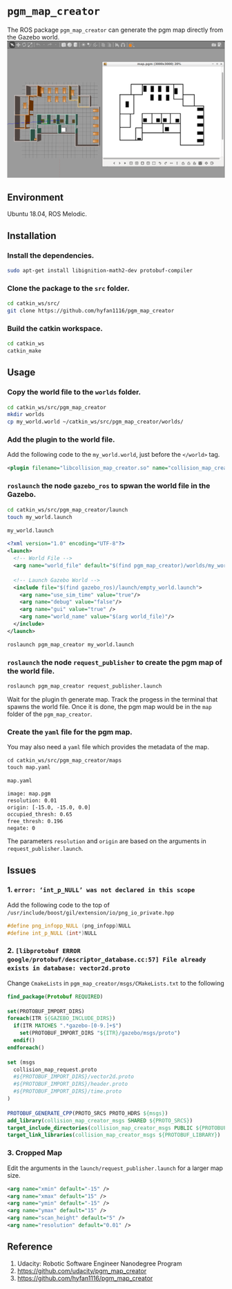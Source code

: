 # `pgm_map_creator`

The ROS package `pgm_map_creator` can generate the pgm map directly from the Gazebo world.
![image](https://github.com/gene-su/pgm_map_creator/blob/main/30e0ef6f0a39474899df45b23c7cd9f9.png)

## Environment
Ubuntu 18.04, ROS Melodic.

## Installation
### Install the dependencies.
```bash
sudo apt-get install libignition-math2-dev protobuf-compiler
```

### Clone the package to the `src` folder.
```bash
cd catkin_ws/src/
git clone https://github.com/hyfan1116/pgm_map_creator
```

### Build the catkin workspace.
```bash
cd catkin_ws
catkin_make
```

## Usage
### Copy the world file to the `worlds` folder.
```bash
cd catkin_ws/src/pgm_map_creator
mkdir worlds
cp my_world.world ~/catkin_ws/src/pgm_map_creator/worlds/
```

### Add the plugin to the world file.
Add the following code to the `my_world.world`, just before the `</world>` tag.
```xml
<plugin filename="libcollision_map_creator.so" name="collision_map_creator"/>
```

### `roslaunch` the node `gazebo_ros` to spwan the world file in the Gazebo.
```bash
cd catkin_ws/src/pgm_map_creator/launch
touch my_world.launch
```
`my_world.launch`
```xml
<?xml version="1.0" encoding="UTF-8"?>
<launch>
  <!-- World File -->
  <arg name="world_file" default="$(find pgm_map_creator)/worlds/my_world.world"/>

  <!-- Launch Gazebo World -->
  <include file="$(find gazebo_ros)/launch/empty_world.launch">
    <arg name="use_sim_time" value="true"/>
    <arg name="debug" value="false"/>
    <arg name="gui" value="true" />
    <arg name="world_name" value="$(arg world_file)"/>
  </include>
</launch>
```
```bash
roslaunch pgm_map_creator my_world.launch
```

### `roslaunch` the node `request_publisher` to create the pgm map of the world file.
```bash
roslaunch pgm_map_creator request_publisher.launch
```

Wait for the plugin th generate map. Track the progess in the terminal that spawns the world file. Once it is done, the pgm map would be in the `map` folder of the `pgm_map_creator`.

### Create the `yaml` file for the pgm map.
You may also need a `yaml` file which provides the metadata of the map.
```
cd catkin_ws/src/pgm_map_creator/maps
touch map.yaml
```
`map.yaml`
```
image: map.pgm
resolution: 0.01
origin: [-15.0, -15.0, 0.0]
occupied_thresh: 0.65
free_thresh: 0.196
negate: 0
```

The parameters `resolution` and `origin` are based on the arguments in `request_publisher.launch`.
 
## Issues
### 1. `error: ‘int_p_NULL’ was not declared in this scope`
Add the following code to the top of  `/usr/include/boost/gil/extension/io/png_io_private.hpp`
```cpp
#define png_infopp_NULL (png_infopp)NULL
#define int_p_NULL (int*)NULL
```

### 2. `[libprotobuf ERROR google/protobuf/descriptor_database.cc:57] File already exists in database: vector2d.proto`
Change `CmakeLists` in `pgm_map_creator/msgs/CMakeLists.txt` to the following
```cmake
find_package(Protobuf REQUIRED)

set(PROTOBUF_IMPORT_DIRS)
foreach(ITR ${GAZEBO_INCLUDE_DIRS})
  if(ITR MATCHES ".*gazebo-[0-9.]+$")
    set(PROTOBUF_IMPORT_DIRS "${ITR}/gazebo/msgs/proto")
  endif()
endforeach()

set (msgs
  collision_map_request.proto
  #${PROTOBUF_IMPORT_DIRS}/vector2d.proto
  #${PROTOBUF_IMPORT_DIRS}/header.proto
  #${PROTOBUF_IMPORT_DIRS}/time.proto
)

PROTOBUF_GENERATE_CPP(PROTO_SRCS PROTO_HDRS ${msgs})
add_library(collision_map_creator_msgs SHARED ${PROTO_SRCS})
target_include_directories(collision_map_creator_msgs PUBLIC ${PROTOBUF_INCLUDE_DIRS})
target_link_libraries(collision_map_creator_msgs ${PROTOBUF_LIBRARY})
```

### 3. Cropped Map
Edit the arguments in the `launch/request_publisher.launch` for a larger map size.
```xml
<arg name="xmin" default="-15" />
<arg name="xmax" default="15" />
<arg name="ymin" default="-15" />
<arg name="ymax" default="15" />
<arg name="scan_height" default="5" />
<arg name="resolution" default="0.01" />
```

## Reference
1. Udacity: Robotic Software Engineer Nanodegree Program
2. https://github.com/udacity/pgm_map_creator
3. https://github.com/hyfan1116/pgm_map_creator
